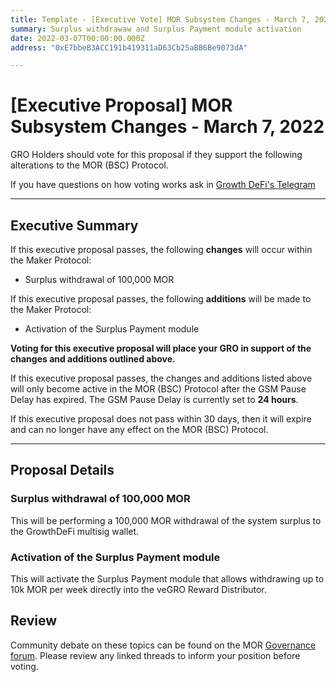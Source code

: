 ```yaml
---
title: Template - [Executive Vote] MOR Subsystem Changes - March 7, 2022
summary: Surplus withdrawaw and Surplus Payment module activation
date: 2022-03-07T00:00:00.000Z
address: "0xE7bbeB3ACC191b419311aD63Cb25aBB6Be9073dA"

---
```

# [Executive Proposal] MOR Subsystem Changes - March 7, 2022

GRO Holders should vote for this proposal if they support the following alterations to the MOR (BSC) Protocol.

If you have questions on how voting works ask in [Growth DeFi's Telegram](https://t.me/growthdefi)

---

## Executive Summary

If this executive proposal passes, the following **changes** will occur within the Maker Protocol:
- Surplus withdrawal of 100,000 MOR

If this executive proposal passes, the following **additions** will be made to the Maker Protocol:
- Activation of the Surplus Payment module

**Voting for this executive proposal will place your GRO in support of the changes and additions outlined above.**

If this executive proposal passes, the changes and additions listed above will only become active in the MOR (BSC) Protocol after the GSM Pause Delay has expired. The GSM Pause Delay is currently set to **24 hours**.

If this executive proposal does not pass within 30 days, then it will expire and can no longer have any effect on the MOR (BSC) Protocol.

---

## Proposal Details

### Surplus withdrawal of 100,000 MOR

This will be performing a 100,000 MOR withdrawal of the system surplus to the GrowthDeFi multisig wallet.

### Activation of the Surplus Payment module

This will activate the Surplus Payment module that allows withdrawing up to 10k MOR per week directly into the veGRO Reward Distributor.

## Review

Community debate on these topics can be found on the MOR [Governance forum](https://forum.growthdefi.com/). Please review any linked threads to inform your position before voting.
